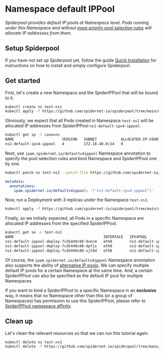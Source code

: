 # Namespace default IPPool

*Spiderpool provides default IP pools at Namespace level. Pods running under this Namespace and without [more priority pool selection rules](TODO) will allocate IP addresses from them.*

## Setup Spiderpool

If you have not set up Spiderpool yet, follow the guide [Quick Installation](https://github.com/spidernet-io/spiderpool/blob/main/docs/usage/install.md) for instructions on how to install and simply configure Spiderpool.

## Get started

First, let's create a new Namespace and the SpiderIPPool that will be bound to it.

```bash
kubectl create ns test-ns1
kubectl apply -f https://github.com/spidernet-io/spiderpool/tree/main/docs/example/ippool-namespace/ns1-default-ipv4-ippool.yaml
```

Obviously, we expect that all Pods created in Namespace `test-ns1` will be allocated IP addresses from SpiderIPPool `ns1-default-ipv4-ippool`.

```bash
kubectl get sp -l case=ns
NAME                      VERSION   SUBNET           ALLOCATED-IP-COUNT   TOTAL-IP-COUNT   DISABLE
ns1-default-ipv4-ippool   4         172.18.40.0/24   0                    5                false
```

Next, use `ipam.spidernet.io/defaultv4ippool` Namespace annotation to specify the pool selection rules and bind Namespace and SpiderIPPool one by one.

```bash
kubectl patch ns test-ns1 --patch-file https://github.com/spidernet-io/spiderpool/tree/main/docs/example/ippool-namespace/ns1-ippool-selection-patch.yaml
```

```yaml
metadata:
  annotations:
    ipam.spidernet.io/defaultv4ippool: '["ns1-default-ipv4-ippool"]'
```

Now, run a Deployment with 3 replicas under the Namespace `test-ns1`.

```bash
kubectl apply -f https://github.com/spidernet-io/spiderpool/tree/main/docs/example/ippool-namespace/ns1-default-ippool-deploy.yaml
```

Finally, as we initially expected,  all Pods in a specific Namespace are allocated IP addresses from the specified SpiderIPPool.

```bash
kubectl get se -n test-ns1
NAME                                         INTERFACE   IPV4POOL                  IPV4              IPV6POOL   IPV6   NODE            CREATETION TIME
ns1-default-ippool-deploy-7cd5449c88-9xncm   eth0        ns1-default-ipv4-ippool   172.18.40.41/24                     spider-worker   57s
ns1-default-ippool-deploy-7cd5449c88-dpfjs   eth0        ns1-default-ipv4-ippool   172.18.40.44/24                     spider-worker   57s
ns1-default-ippool-deploy-7cd5449c88-vjtdd   eth0        ns1-default-ipv4-ippool   172.18.40.42/24                     spider-worker   58s
```

Of course, the `ipam.spidernet.io/defaultv4ippool` Namespace annotation also supports the ability of [alternative IP pools](https://github.com/spidernet-io/spiderpool/blob/main/docs/usage/ippool-multi.md). We can specify multiple default IP pools for a certain Namespace at the same time. And, a certain SpiderIPPool can also be specified as the default IP pool for multiple Namespaces.

If you want to bind a SpiderIPPool to a specific Namespace in an **exclusive** way, it means that no Namespace other than this (or a group of Namespaces) has permission to use this SpiderIPPool, please refer to [SpiderIPPool namespace affinity](https://github.com/spidernet-io/spiderpool/blob/main/docs/usage/ippool-affinity-namespace.md).

## Clean up

Let's clean the relevant resources so that we can run this tutorial again.

```bash
kubectl delete ns test-ns1
kubectl delete -f https://github.com/spidernet-io/spiderpool/tree/main/docs/example/ippool-namespace --ignore-not-found=true
```
